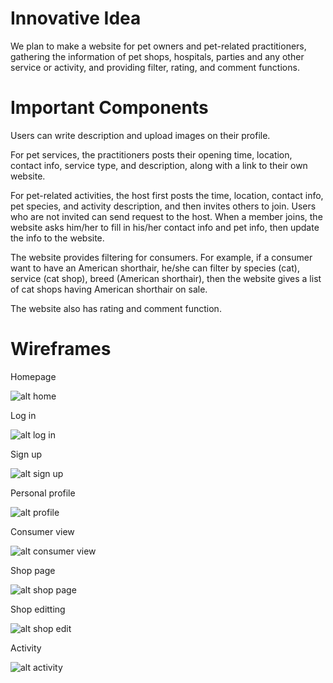 # Innovative Idea
We plan to make a website for pet owners and pet-related practitioners, gathering the information of pet shops, hospitals, parties and any other service or activity, and providing filter, rating, and comment functions.

# Important Components
Users can write description and upload images on their profile.<br>

For pet services, the practitioners posts their opening time, location, contact info, service type, and description, along with a link to their own website.<br>

For pet-related activities, the host first posts the time, location, contact info, pet species, and activity description, and then invites others to join. Users who are not invited can send request to the host. When a member joins, the website asks him/her to fill in his/her contact info and pet info, then update the info to the website.<br>

The website provides filtering for consumers. For example, if a consumer want to have an American shorthair, he/she can filter by species (cat), service (cat shop), breed (American shorthair), then the website gives a list of cat shops having American shorthair on sale.<br>

The website also has rating and comment function.<br>

# Wireframes

Homepage<br>

![alt home](./images/home.png)

Log in<br>

![alt log in](./images/log_in.png)

Sign up<br>

![alt sign up](./images/sign_up.png)

Personal profile<br>

![alt profile](./images/profile.png)

Consumer view<br>

![alt consumer view](./images/consumer.png)

Shop page<br>

![alt shop page](./images/shop_view.png)

Shop editting<br>

![alt shop edit](./images/shop_edit.png)

Activity<br>

![alt activity](./images/activity.png)
